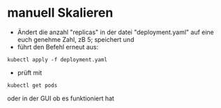 # manuell Skalieren



* Ändert die anzahl "replicas" in der datei "deployment.yaml" auf eine euch genehme Zahl, zB 5; speichert und
* führt den Befehl erneut aus:

```text
kubectl apply -f deployment.yaml
```

* prüft mit 

```text
kubectl get pods
```

oder in der GUI ob es funktioniert hat

